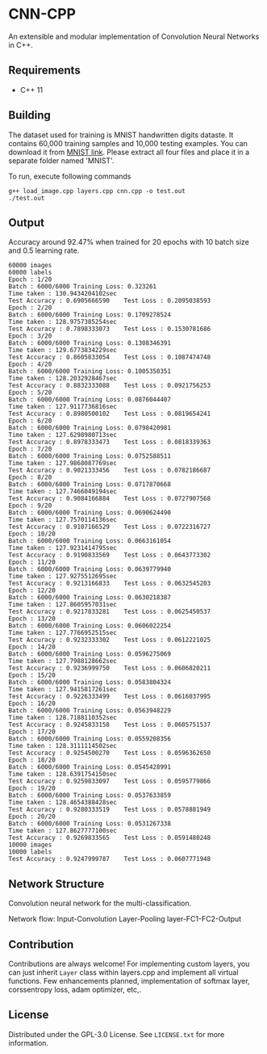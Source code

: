 # CNN-CPP
An extensible and modular implementation of Convolution Neural Networks in C++.

## Requirements
* C++ 11

## Building

The dataset used for training is MNIST handwritten digits dataste. It contains 60,000 training samples and 10,000 testing examples. You can download it from [MNIST link](http://yann.lecun.com/exdb/mnist/). Please extract all four files and place it in a separate folder named 'MNIST'.

To run, execute following commands
```
g++ load_image.cpp layers.cpp cnn.cpp -o test.out
./test.out
```

## Output

Accuracy around 92.47% when trained for 20 epochs with 10 batch size and 0.5 learning rate.

```
60000 images
60000 labels
Epoch : 1/20
Batch : 6000/6000 Training Loss: 0.323261
Time taken : 130.9434204102sec
Test Accuracy : 0.6905666590    Test Loss : 0.2095038593
Epoch : 2/20
Batch : 6000/6000 Training Loss: 0.1709278524
Time taken : 128.9757385254sec
Test Accuracy : 0.7898333073    Test Loss : 0.1530781686
Epoch : 3/20
Batch : 6000/6000 Training Loss: 0.1308346391
Time taken : 129.6773834229sec
Test Accuracy : 0.8605833054    Test Loss : 0.1087474748
Epoch : 4/20
Batch : 6000/6000 Training Loss: 0.1005350351
Time taken : 128.2032928467sec
Test Accuracy : 0.8832333088    Test Loss : 0.0921756253
Epoch : 5/20
Batch : 6000/6000 Training Loss: 0.0876044407
Time taken : 127.9117736816sec
Test Accuracy : 0.8980500102    Test Loss : 0.0819654241
Epoch : 6/20
Batch : 6000/6000 Training Loss: 0.0798420981
Time taken : 127.6298980713sec
Test Accuracy : 0.8978333473    Test Loss : 0.0818339363
Epoch : 7/20
Batch : 6000/6000 Training Loss: 0.0752588511
Time taken : 127.9868087769sec
Test Accuracy : 0.9021333456    Test Loss : 0.0782186687
Epoch : 8/20
Batch : 6000/6000 Training Loss: 0.0717870668
Time taken : 127.7466049194sec
Test Accuracy : 0.9084166884    Test Loss : 0.0727907568
Epoch : 9/20
Batch : 6000/6000 Training Loss: 0.0690624490
Time taken : 127.7570114136sec
Test Accuracy : 0.9107166529    Test Loss : 0.0722316727
Epoch : 10/20
Batch : 6000/6000 Training Loss: 0.0663161054
Time taken : 127.9231414795sec
Test Accuracy : 0.9190833569    Test Loss : 0.0643773302
Epoch : 11/20
Batch : 6000/6000 Training Loss: 0.0639779940
Time taken : 127.9275512695sec
Test Accuracy : 0.9213166833    Test Loss : 0.0632545203
Epoch : 12/20
Batch : 6000/6000 Training Loss: 0.0630218387
Time taken : 127.8605957031sec
Test Accuracy : 0.9217833281    Test Loss : 0.0625450537
Epoch : 13/20
Batch : 6000/6000 Training Loss: 0.0606022254
Time taken : 127.7766952515sec
Test Accuracy : 0.9232333302    Test Loss : 0.0612221025
Epoch : 14/20
Batch : 6000/6000 Training Loss: 0.0596275069
Time taken : 127.7988128662sec
Test Accuracy : 0.9236999750    Test Loss : 0.0606820211
Epoch : 15/20
Batch : 6000/6000 Training Loss: 0.0583804324
Time taken : 127.9415817261sec
Test Accuracy : 0.9226333499    Test Loss : 0.0616037995
Epoch : 16/20
Batch : 6000/6000 Training Loss: 0.0563948229
Time taken : 128.7188110352sec
Test Accuracy : 0.9245833158    Test Loss : 0.0605751537
Epoch : 17/20
Batch : 6000/6000 Training Loss: 0.0559208356
Time taken : 128.3111114502sec
Test Accuracy : 0.9254500270    Test Loss : 0.0596362650
Epoch : 18/20
Batch : 6000/6000 Training Loss: 0.0545428991
Time taken : 128.6391754150sec
Test Accuracy : 0.9259833097    Test Loss : 0.0595779866
Epoch : 19/20
Batch : 6000/6000 Training Loss: 0.0537633859
Time taken : 128.4654388428sec
Test Accuracy : 0.9280333519    Test Loss : 0.0578881949
Epoch : 20/20
Batch : 6000/6000 Training Loss: 0.0531267338
Time taken : 127.8627777100sec
Test Accuracy : 0.9269833565    Test Loss : 0.0591480248
10000 images
10000 labels
Test Accuracy : 0.9247999787    Test Loss : 0.0607771948
```

## Network Structure

Convolution neural network for the multi-classification.

Network flow:
Input-Convolution Layer-Pooling layer-FC1-FC2-Output

## Contribution
Contributions are always welcome! For implementing custom layers, you can just inherit `Layer` class within layers.cpp and implement all virtual functions. Few enhancements planned, implementation of softmax layer, corssentropy loss, adam optimizer, etc,.

## License
Distributed under the GPL-3.0 License. See `LICENSE.txt` for more information.